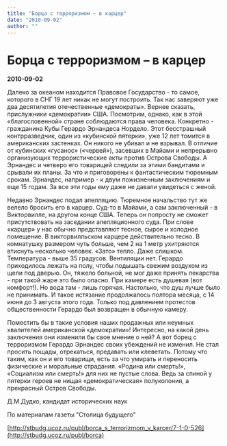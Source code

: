 ```yaml
---
title: "Борца с терроризмом – в карцер"
date: "2010-09-02"
author: ""
---
```


# Борца с терроризмом – в карцер

**2010-09-02** 

Далеко за океаном находится Правовое Государство - то самое, которого в СНГ 19 лет никак не могут построить. Так нас заверяют уже два десятилетия отечественные «демократы». Вернее сказать, прислужники «демократии» США. Посмотрим, однако, как в этой «благословенной» стране соблюдаются права человека. Конкретно - гражданина Кубы Герардо Эрнандеса Нордело. Этот бесстрашный контрразведчик, один из «кубинской пятерки», уже 12 лет томится в американских застенках. Он никого не убивал и не взрывал. В отличие от кубинских «гусанос» («червей»), засевших в Майами и непрерывно организующих террористические акты против Острова Свободы. А Эрнандес и четверо его товарищей следили за этими бандитами и срывали их планы. За что и приговорены к фантастическим тюремным срокам. Эрнандес, например - к двум пожизненным заключениям и еще 15 годам. За все эти годы ему даже не давали увидеться с женой.

Недавно Эрнандес подал апелляцию. Тюремное начальство тут же велело бросить его в карцер. Суд-то в Майами, а сам заключенный - в Викторвилле, на другом конце США. Теперь он попросту не сможет присутствовать на заседании апелляционного суда. При слове «карцер» у нас обычно представляют тесное, сырое и холодное помещение. В викторвилльском карцере действительно тесно. В комнатушку размером чуть больше, чем 2 на 1 метр ухитряются втиснуть несколько человек. «Зато» тепло. Даже слишком. Температура - выше 35 градусов. Вентиляции нет. Герардо приходилось лежать на полу, чтобы подышать свежим воздухом из щели под дверью. Он, тяжело больной, не мог даже принять лекарства - при такой жаре это было опасно. При камере есть душевая (вот комфорт!). Но вода там - лишь горячая. Настолько, что душ лучше было не принимать. И такое истязание продолжалось полтора месяца, с 14 июня до 3 августа этого года. Только под давлением протестов общественности Герардо был возвращен в обычную камеру.

Поместить бы в такие условия наших продажных или неумных хвалителей американской «демократии»! Интересно, на какой день заключения они изменили бы свое мнение о ней? А вот борец с терроризмом Герардо Эрнандес своих убеждений не изменил. Не стал просить пощады, отрекаться, предавать или клеветать. Потому что таким, как он и его товарищи, есть за что умирать и переносить физические и моральные страдания. «Родина или смерть!», «Социализм или смерть!» для них не пустые слова. Ведь за спиной у пятерки героев не нищая «демократическая» полуколония, а прекрасный Остров Свободы.

Д.М.Дудко, кандидат исторических наук

По материалам газеты "Столица будущего"

[http://stbudg.ucoz.ru/publ/borca_s_terrorizmom_v_karcer/7-1-0-526](http://stbudg.ucoz.ru/publ/borca)
